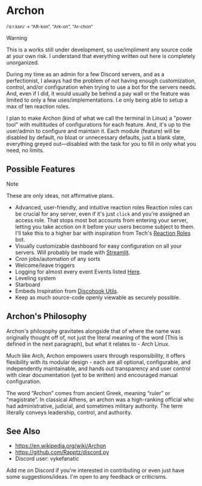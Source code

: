 # Archon
<sup>/ˈɑːr.kɒn/ -> “AR-kon”, "Ark-on", "Ar-chon"</sup><br/>
> [!WARNING]
> This is a works still under development, so use/impliment any source code at your own risk. I understand that everything written out here is completely unorganized.

During my time as an admin for a few Discord servers, and as a perfectionist, I always had the problem of not having enough customization, control, and/or configuration when trying to use a bot for the servers needs. And, even if I did, it would usually be behind a pay wall or the feature was limited to only a few uses/implementations. I.e only being able to setup a max of ten reaction roles.

I plan to make Archon (kind of what we call the terminal in Linux) a "power tool" with multitudes of configurations for each feature. And, it's up to the user/admin to configure and maintain it. Each module (feature) will be disabled by default, no bloat or unnecessary defaults, just a blank slate, everything greyed out—disabled with the task for you to fill in only what you need, no limits.

## Possible Features
> [!NOTE]
> These are only ideas, not affirmative plans.
- Advanced, user-friendly, and intuitive reaction roles
Reaction roles can be crucial for any server, even if it's just `click` and you're assigned an access role. That stops most bot accounts from entering your server, letting you take acction on it before your users become subject to them. I'll take this to a higher bar with inspiration from Tech's [Reaction Roles](https://reactionroles.mtdv.me/) bot.
- Visually customizable dashboard for easy configuration on all your servers.
Will probably be made with [Streamlit](https://streamlit.io/).
- Cron jobs/automation of any sorts
- Welcome/leave triggers
- Logging for almost every event
Events listed [Here](https://discordpy.readthedocs.io/en/latest/api.html#discord-api-events).
- Leveling system
- Starboard
- Embeds
Inspiration from [Discohook Utils](https://discohook.app).
- Keep as much source-code openly viewable as securely possible.


## Archon's Philosophy
Archon's philosophy gravitates alongside that of where the name was originally thought off of, not just the literal meaning of the word (This is defined in the next paragraph), but what it relates to - Arch Linux.

Much like Arch, Archon empowers users through responsibility, it offers flexibility with its modular design - each are all optional, configurable, and independently maintainable, and hands out transparency and user control with clear documentation (yet to be written) and encouraged manual configuration.

The word “Archon” comes from ancient Greek, meaning “ruler” or “magistrate”. In classical Athens, an archon was a high-ranking official who had administrative, judicial, and sometimes military authority. The term literally conveys leadership, control, and authority.

## See Also
- https://en.wikipedia.org/wiki/Archon
- https://github.com/Rapptz/discord.py
- Discord user: vykefanatic

Add me on Discord if you're interested in contributing or even just have some suggestions/ideas. I'm open to any feedback or criticisms.
